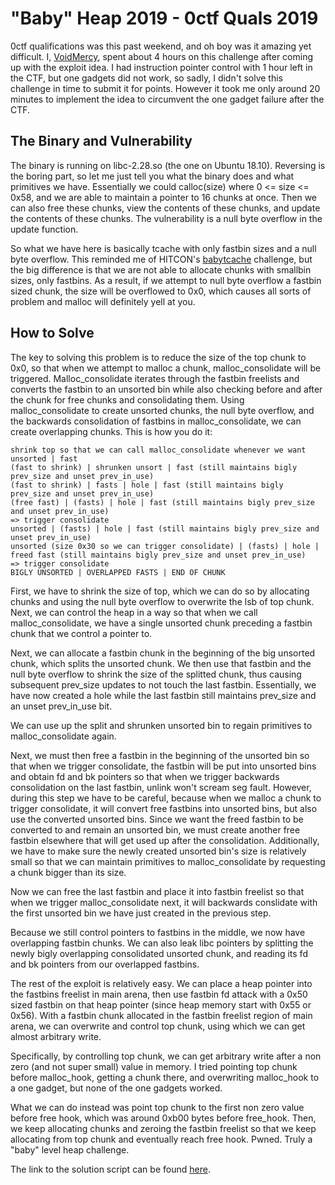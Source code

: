 # "Baby" Heap 2019 - 0ctf Quals 2019

0ctf qualifications was this past weekend, and oh boy was it amazing yet difficult. I, [VoidMercy](https://twitter.com/_VoidMercy), spent about 4 hours on this challenge after coming up with the exploit idea. I had instruction pointer control with 1 hour left in the CTF, but one gadgets did not work, so sadly, I didn't solve this challenge in time to submit it for points. However it took me only around 20 minutes to implement the idea to circumvent the one gadget failure after the CTF.

## The Binary and Vulnerability

The binary is running on libc-2.28.so (the one on Ubuntu 18.10). Reversing is the boring part, so let me just tell you what the binary does and what primitives we have. Essentially we could calloc(size) where 0 <= size <= 0x58, and we are able to maintain a pointer to 16 chunks at once. Then we can also free these chunks, view the contents of these chunks, and update the contents of these chunks. The vulnerability is a null byte overflow in the update function.

So what we have here is basically tcache with only fastbin sizes and a null byte overflow. This reminded me of HITCON's [babytcache](https://ctftime.org/task/68810) challenge, but the big difference is that we are not able to allocate chunks with smallbin sizes, only fastbins. As a result, if we attempt to null byte overflow a fastbin sized chunk, the size will be overflowed to 0x0, which causes all sorts of problem and malloc will definitely yell at you.

## How to Solve

The key to solving this problem is to reduce the size of the top chunk to 0x0, so that when we attempt to malloc a chunk, malloc_consolidate will be triggered. Malloc_consolidate iterates through the fastbin freelists and converts the fastbin to an unsorted bin while also checking before and after the chunk for free chunks and consolidating them. Using malloc_consolidate to create unsorted chunks, the null byte overflow, and the backwards consolidation of fastbins in malloc_consolidate, we can create overlapping chunks. This is how you do it:

```
shrink top so that we can call malloc_consolidate whenever we want
unsorted | fast
(fast to shrink) | shrunken unsort | fast (still maintains bigly prev_size and unset prev_in_use)
(fast to shrink) | fasts | hole | fast (still maintains bigly prev_size and unset prev_in_use)
(free fast) | (fasts) | hole | fast (still maintains bigly prev_size and unset prev_in_use)
=> trigger consolidate
unsorted | (fasts) | hole | fast (still maintains bigly prev_size and unset prev_in_use)
unsorted (size 0x30 so we can trigger consolidate) | (fasts) | hole | freed fast (still maintains bigly prev_size and unset prev_in_use)
=> trigger consolidate
BIGLY UNSORTED | OVERLAPPED FASTS | END OF CHUNK
```

First, we have to shrink the size of top, which we can do so by allocating chunks and using the null byte overflow to overwrite the lsb of top chunk. Next, we can control the heap in a way so that when we call malloc_consolidate, we have a single unsorted chunk preceding a fastbin chunk that we control a pointer to.

Next, we can allocate a fastbin chunk in the beginning of the big unsorted chunk, which splits the unsorted chunk. We then use that fastbin and the null byte overflow to shrink the size of the splitted chunk, thus causing subsequent prev_size updates to not touch the last fastbin. Essentially, we have now created a hole while the last fastbin still maintains prev_size and an unset prev_in_use bit.

We can use up the split and shrunken unsorted bin to regain primitives to malloc_consolidate again.

Next, we must then free a fastbin in the beginning of the unsorted bin so that when we trigger consolidate, the fastbin will be put into unsorted bins and obtain fd and bk pointers so that when we trigger backwards consolidation on the last fastbin, unlink won't scream seg fault. However, during this step we have to be careful, because when we malloc a chunk to trigger consolidate, it will convert free fastbins into unsorted bins, but also use the converted unsorted bins. Since we want the freed fastbin to be converted to and remain an unsorted bin, we must create another free fastbin elsewhere that will get used up after the consolidation. Additionally, we have to make sure the newly created unsorted bin's size is relatively small so that we can maintain primitives to malloc_consolidate by requesting a chunk bigger than its size.

Now we can free the last fastbin and place it into fastbin freelist so that when we trigger malloc_consolidate next, it will backwards conslidate with the first unsorted bin we have just created in the previous step.

Because we still control pointers to fastbins in the middle, we now have overlapping fastbin chunks. We can also leak libc pointers by splitting the newly bigly overlapping consolidated unsorted chunk, and reading its fd and bk pointers from our overlapped fastbins.

The rest of the exploit is relatively easy. We can place a heap pointer into the fastbins freelist in main arena, then use fastbin fd attack with a 0x50 sized fastbin on that heap pointer (since heap memory start with 0x55 or 0x56). With a fastbin chunk allocated in the fastbin freelist region of main arena, we can overwrite and control top chunk, using which we can get almost arbitrary write.

Specifically, by controlling top chunk, we can get arbitrary write after a non zero (and not super small) value in memory. I tried pointing top chunk before malloc_hook, getting a chunk there, and overwriting malloc_hook to a one gadget, but none of the one gadgets worked.

What we can do instead was point top chunk to the first non zero value before free hook, which was around 0xb00 bytes before free_hook. Then, we keep allocating chunks and zeroing the fastbin freelist so that we keep allocating from top chunk and eventually reach free hook. Pwned. Truly a "baby" level heap challenge.

The link to the solution script can be found [here](https://github.com/perfectblue/ctf-writeups/blob/master/0ctf-Quals-2019/Baby%20Heap%202019/solve.py).
